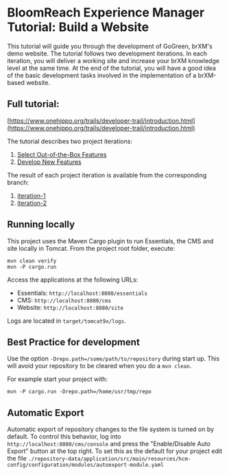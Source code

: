 # BloomReach Experience Manager Tutorial: Build a Website

This tutorial will guide you through the development of GoGreen, brXM's demo
website. The tutorial follows two development iterations. In each iteration,
you will deliver a working site and increase your brXM knowledge level at the
same time. At the end of the tutorial, you will have a good idea of the basic
development tasks involved in the implementation of a brXM-based website.

## Full tutorial:
[https://www.onehippo.org/trails/developer-trail/introduction.html](https://www.onehippo.org/trails/developer-trail/introduction.html)

The tutorial describes two project iterations:

1. [Select Out-of-the-Box Features](https://www.onehippo.org/trails/developer-trail/configure-out-of-the-box-features/select-out-of-the-box-features.html)
2. [Develop New Features](https://www.onehippo.org/trails/developer-trail/develop-new-features/two-columns-page-configuration.html)

The result of each project iteration is available from the corresponding branch:

1. [iteration-1](https://github.com/bloomreach/website-tutorial/tree/iteration-1)
2. [iteration-2](https://github.com/bloomreach/website-tutorial/tree/iteration-2)

## Running locally

This project uses the Maven Cargo plugin to run Essentials, the CMS and site
locally in Tomcat.
From the project root folder, execute:

    mvn clean verify
    mvn -P cargo.run

Access the applications at the following URLs:

* Essentials: `http://localhost:8080/essentials`
* CMS: `http://localhost:8080/cms`
* Website: `http://localhost:8080/site`

Logs are located in `target/tomcat9x/logs`.

## Best Practice for development

Use the option `-Drepo.path=/some/path/to/repository` during start up. This
will avoid your repository to be cleared when you do a `mvn clean`.

For example start your project with:

    mvn -P cargo.run -Drepo.path=/home/usr/tmp/repo
    
## Automatic Export

Automatic export of repository changes to the file system is turned on by
default. To control this behavior, log into `http://localhost:8080/cms/console`
and press the "Enable/Disable Auto Export" button at the top right. To set this
as the default for your project edit the file
`./repository-data/application/src/main/resources/hcm-config/configuration/modules/autoexport-module.yaml`
